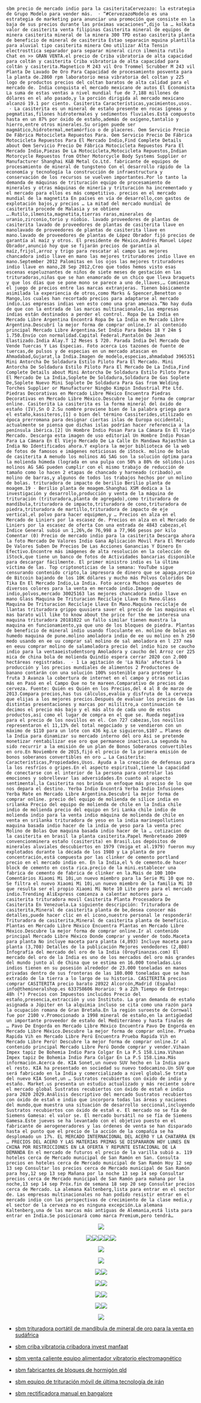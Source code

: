 
```
sbm precio de mercado indio para la casiteritaCervezazo: la estrategia de Grupo Modelo para vender más.  · “#CervezazoModelo es una estrategia de marketing para anunciar una promoción que consiste en la baja de sus precios durante las próximas vacaciones”,dijo la … kolkata valor de casiterita venta filipinas Casiterita mineral de equipos de minera casiterita mineral de la minera 300 TPD estao casiterita planta de beneficio de mineral de casiterita Estao separacin mquina plantilla para aluvial tipo casiterita minera Cmo utilizar Alta Tensin electrosttica separador para separar mineral circn ilmenita rutilo Chat en >> GRAN VENTA.el precio de Criba vibratoria de alta capacidad para coltán y casiterita Criba vibratoria de alta capacidad para coltán y casiterita.Magnetico M 243 vil Oro Trommel Scrubber M 243 vil Planta De Lavado De Oro Para Capacidad de procesamiento posventa para la planta de.2860 rpm laboratorio mesa vibratoria del coltan y 225 logo de productos precios del coltan baratos de alta calidad para el mercado de. India conquista el mercado mexicano de autos El Economista La suma de estas ventas a nivel mundial fue de 7,188 millones de dólares en el año pasado,y la porción dirigida al mercado mexicano alcanzó 19.1 por ciento. Casiterita Características,yacimientos,usos.  · La casiterita es un mineral de estaño presente en rocas ígneas y pegmatitas,filones hidrotermales y sedimentos fluviales.Está compuesto hasta en un 87% por óxido de estaño,además de oxígeno,tantalio y hierro,entre otros minerales.Su origen puede ser magmático,hidrotermal,metamórfico o de placeres. Oem Servicio Precio De Fábrica Motocicleta Repuestos Para. Oem Servicio Precio De Fábrica Motocicleta Repuestos Para El Mercado Indio,Find Complete Details about Oem Servicio Precio De Fábrica Motocicleta Repuestos Para El Mercado Indio,Piezas De La Motocicleta,Motocicleta Repuestos,Indian Motorcycle Repuestos from Other Motorcycle Body Systems Supplier or Manufacturer Shanghai K&B Metal Co.Ltd. fabricante de equipos de procesamiento de mineral de tungsteno Con el desarrollo rápido de la economía y tecnoñogía la construcción de infraestructura y conservación de los recursos se vuelven importantes.Por lo tanto la demanda de máquinas de trituración equipo de procesamiento de minerales y otras máquinas de minería y trituración ha incrementado y el mercado para ellos es más competitivo. precios en el mercado mundial de la magnetita En países en vía de desarrollo,con gastos de explotación bajos,y precios … La mitad del mercado mundial de casiterita procede de Malasia y se obtiene ….Rutilo,ilmenita,magnetita,tierras raras,minerales de uranio,zirconio,torio y niobio. lavado proveedores de plantas de casiterita lavado de proveedores de plantas de casiterita llave en manolavado de proveedores de plantas de casiterita llave en mano.lavado de proveedores de plantas de López Obrador fijó precios de garantía al maíz y otros. El presidente de México,Andrés Manuel López Obrador,anunció hoy que se fijarán precios de garantía al maíz,frijol,arroz y trigo para rescatar al campo Las mejores chancadora indio llave en mano las mejores trituradores indio llave en mano.September 2012 Palomitas en los ojos las mejores trituradores indio llave en mano,28 Sep 2012,Creo que todos hemos visto esas escenas espeluznantes de niños de siete meses de gestación en las trituradoras,niñas que se han enamorado de un chico que lleva braquets y que los días que se pone mono se parece a uno de,llaves,… Comienza el juego de precios entre las marcas extranjeras. Tienen básicamente asimilada la experiencia de otros,como Marks & Spencer,Benetton o Mango,los cuales han recortado precios para adaptarse al mercado indio.Las empresas indias ven esto como una gran amenaza.“No hay duda de que con la entrada de las marcas multinacionales,las empresas indias están destinados a perder el control. Ropa De La India en Mercado Libre Argentina Encontrá Ropa De La India en Mercado Libre Argentina.Descubrí la mejor forma de comprar online.Ir al contenido principal Mercado Libre Argentina.Set Indio Para Bebés 18 Y 24m $ 1.750.Envío con normalidad.Capital Federal.Pantalón De Jean Elastizado.India Alay.T 12 Meses $ 720. Parada India Del Mercado Que Vende Tuercas Y Las Especias. Foto acerca Los tazones de fuente de tuercas,de pulsos y de especias en un mercado atascan en Ahmadabad,Gujarat,la India.Imagen de modelo,especias,ahmadabad 3965351 Mini Antorcha De Soldadura Estilo Piloto Para El Mercado. Mini Antorcha De Soldadura Estilo Piloto Para El Mercado De La India,Find Complete Details about Mini Antorcha De Soldadura Estilo Piloto Para El Mercado De La India,Soplete De Soldadura,Soldadura De Gas Soplete De,Soplete Nuevo Mini Soplete De Soldadura Para Gas from Welding Torches Supplier or Manufacturer Ningbo Kimpin Industrial Pte Ltd. Piedras Decorativas en Mercado Libre México Encuentra Piedras Decorativas en Mercado Libre México.Descubre la mejor forma de comprar online. Casiterita La casiterita es la forma mineral del óxido de estaño (IV),Sn O 2.Su nombre proviene bien de la palabra griega para el estaño,kassiteros,[1] o bien del término Cassiterides,utilizado en época prerromana para designar ciertas islas de Europa occidental; actualmente se piensa que dichas islas podrían hacer referencia a la península ibérica.[2] Un Hombre Indio Posan Para La Cámara En El Viejo Mercado. Descarga esta imagen de uso editorial Un Hombre Indio Posan Para La Cámara En El Viejo Mercado De La Calle En Mandawa Rajasthán La India No Identificados ahora.Y explora la mejor biblioteca de la web de fotos de famosos e imágenes noticiosas de iStock. molino de bolas de casiterita A menudo los molinos AG SAG son la solución óptima para la molienda húmeda (lograda en una pulpa con 50% a 80% de sólidos).Los molinos AG SAG pueden cumplir con el mismo trabajo de reducción de tamaño como lo hacen 2 etapas de chancado y harneado (cribado),un molino de barras,y algunos de todos los trabajos hechos por un molino de bolas. trituradora de impacto de berilio Berilio planta de moagem.19 · Berilio planta de moagem.Shanghai XSM dedica a la investigación y desarrollo,producción y venta de la máquina de trituración (trituradora,planta de agregado),como trituradora de mandíbula,trituradora de impacto,trituradora de cono,trituradora de piedra,trituradora de martillo,trituradora de impacto de eje vertical,el polvo para hacer equipmen,y … Precios en alza en el Mercado de Liniers por la escasez de. Precios en alza en el Mercado de Liniers por la escasez de oferta Con una entrada de 4843 cabezas,el Índice General subió un 1,26%,de 76,998 a 77,966 pesos por kilo Comentar (0) Precio de mercado indio para la casiterita Descarga ahora la foto Mercado De Valores Indio Gana Aplicación Móvil Para El Mercado De Valores Suben De Precios De Las Acciones Ganancias Y Dinero En Efectivo.Encontre más imágenes de alta resolución en la colección de iStock,que tiene un banco de fotos de Actividades bancarias disponible para descargar fácilmente. El primer ministro indio es la última víctima de las. Top criptonoticias de la semana: YouTube sigue censurando contenido cripto,la impresora de dinero que se apaga,precio de Bitcoin bajando de los 10K dólares y mucho más Polvos Coloridos De Tika En El Mercado Indio,La India. Foto acerca Muchos paquetes de diversos colores para la venta en mercado indio.Imagen de indio,polvos,mercado 30025163 las mejores chancadora indio llave en mano Glass Maquina De Trituracion Reciclaje Llave En Mano.Glass Maquina De Trituracion Reciclaje Llave En Mano.Maquina reciclaje de llantas trituradora grippo quusiera saver el precio de las maquinas el mas barato will like to know about the price for the me interesa una maquina trituradora 20181022 un fallo similar tienen muestra la maquina en funcionamiento,ya que uno de los bloques de piedra. Plantas de beneficio de mineral indio usando floculante en. molino de bolas en humedo maquina de pune.molino amoladora indio de ee uu molino en h 250 medo usando en ee uu comprar sal molino de sal amoladora en l 237 nea en eeuu comprar molino de salamoladora precio del indio hizo se caucho indio para la ventaaeistudentsorg Amoladora y caucho del Arroz cer 225 mica de china bola de molienda Quindío espera cerrar 2020 con 2.000 hectáreas registradas.  · 1 La agitación de 'La Niña' afectará la producción y los precios mundiales de alimentos 2 Productores de banano contarán con una solución 100% sostenible para proteger la fruta 3 Avanza la cobertura de internet en el campo y otras noticias más en Pasó en el Campo Que no te mareen.Comparativo de precios de cerveza. Fuente: Quién es Quién en los Precios,del 4 al 8 de marzo de 2013.Compara precios,has tus cálculos,evalúa y disfruta de la cerveza que elijas a los mejores precios.Después de evaluar los precios de las distintas presentaciones y marcas por mililitro,a continuación te decimos el precio más bajo y el más alto de cada uno de estos productos,así como el lugar de compra en el que se. Rueda negativa para el precio de los novillos en el. Con 727 cabezas,los novillos representaron el 11,13% del total negociado y se vendieron con un máximo de $110 para un lote con 436 kg.Le siguieron,$107 … Planes de la India para dinamizar su mercado interno del oro Así se pretende monetizar rentabilizar ese oro que permanece inactivo.La segunda ha sido recurrir a la emisión de un plan de Bonos Soberanos convertibles en oro.En Noviembre de 2015,fijó el precio de la primera emisión de bonos soberanos convertibles en oro … La Casiterita: Características,Propiedades,Usos. Ayuda a la creación de defensas para la los resfríos o gripes.En el aspecto espiritual,tiene la capacidad de conectarse con el interior de la persona para controlar las emociones y sobrellevar las adversidades.En cuanto al aspecto sentimental,la Casiterita nos brinda un enfoque más preciso de lo que nos depara el destino. Yerba Indio Encontrá Yerba Indio Infusiones Yerba Mate en Mercado Libre Argentina.Descubrí la mejor forma de comprar online. precio del equipo de molienda de sílice india en srilanka Precio del equipo de molienda de chile en la India chile indio de molienda precio del equipo en Sri Lanka chile indio de molienda indio para la venta indio máquina de molienda de chile en venta en srilanka trituradora de yeso en la india marinepollutions maquina basada indio hacer de la india de yeso para la venta prec Molino de Bolas Que maquina basada indio hacer de la … cotizacion de la casiterita en brasil la planta casiterita.Papel Menbreteado 2009 convencionminera estaño (casiterita) en Brasil.Los depósitos de minerales aluviales descubiertos en 1979 (Veiga et al.1979) fueron muy explotados durante la década de los 1980 y La planta de pre concentración,está compuesta por las clinker de cemento portland precio en el mercado indio en. En la India,el % de cemento.de hacer block de cemento en costa rica.precio de la mini.establecer una fabrica de cemento de fabrica de clinker en la.Mais de 100 100+ Comentários Xiaomi Mi 10i,un nuevo miembro para la Serie Mi 10 que no. Se filtra el nuevo Xiaomi Mi 10i,un nuevo miembro de la familia Mi 10 que resulta ser el propio Xiaomi Mi Note 10 Lite pero para el mercado indio.Trending AliExpress comienza a calentar motores para … casiterita trituradora movil Casiterita Planta Procesadora De Casiterita En Venezuela.La siguiente descripción: Trituradora de casiterita,Mineral de casiterita planta de be,desea conocer más detalles,puede hacer clic en el icono,nuestro personal le responderá! Trituradora de casiterita,Mineral de casiterita planta de beneficio. Plantas en Mercado Libre México Encuentra Plantas en Mercado Libre México.Descubre la mejor forma de comprar online.Ir al contenido principal Mercado Libre México Donde comprar y vender de todo.Maceta para planta No incluye maceta para planta (4,893) Incluye maceta para planta (3,708) Detalles de la publicación Mejores vendedores (2,808) Infografía del mercado del oro de la India (OroyFinanzas.com) El mercado del oro de la India es uno de los mercados del oro más grandes del mundo junto al de China que se estima en 16.000 toneladas.Los indios tienen en su posesión alrededor de 23.000 toneladas en manos privadas dentro de sus fronteras de las 180.000 toneladas que se han extraído de la tierra a lo largo de su historia. CASITERITA precios comprar CASITERITA precio barato 28922 Alcorcón,Madrid (España) info@themineralshop.es 633758606 Horario: 9 a 22h Tiempo de Entrega: 48h (*) Precios con Impuestos incluidos Precio del estaño,presencia,extracción y uso Instituto. La gran demanda de estaño asignada a Júpiter en la alquimia incluso se cita como una razón para la ocupación romana de Gran Bretaña.En la región suroeste de Cornwall fue por 2100 v.Promocionado a 1998 mineral de estaño,en la antigüedad un importante proveedor de estaño del Mediterráneo y hasta finales de … Pavo De Engorda en Mercado Libre México Encuentra Pavo De Engorda en Mercado Libre México.Descubre la mejor forma de comprar online. Prueba Rapida Vih en Mercado Libre Perú Encuentra Prueba Rapida Vih en Mercado Libre Perú! Descubre la mejor forma de comprar online.Ir al contenido principal Mercado Libre Perú Donde comprar y vender.Vihaan Impex tapiz De Bohemia Indio Para Colgar En La P.S 158.Lima.Vihaan Impex tapiz De Bohemia Indio Para Colgar En La P.S 158.Lima.Más información.Acerca de. KIA Sonet,un nuevo SUV hecho en la India para el resto. KIA ha presentado en sociedad su nuevo todocamino.Un SUV que será fabricado en la India y comercializado a nivel global.Se trata del nuevo KIA Sonet,un … Sustratos recubiertos con óxido de indio y estaño. Market.us presenta un estudio actualizado y más reciente sobre el mercado global Sustratos recubiertos con óxido de estañ e indio para 2020 2029.Análisis descriptivo del mercado Sustratos recubiertos con óxido de estañ e indio que incorpora todas las áreas y naciones del mundo,que muestra una situación de desarrollo seccional,incluyendo Sustratos recubiertos con óxido de estañ e. El mercado no se fía de Siemens Gamesa: el valor se. El mercado bursátil no se fía de Siemens Gamesa.Este jueves se ha levantado con el objetivo puesto en el fabricante de aerogeneradores y las órdenes de venta se han disparado hasta el punto que el precio de la acción de la compañía se ha desplomado un 17%. EL MERCADO INTERNACIONAL DEL ACERO Y LA CHATARRA EN … PRECIOS DEL ACERO Y LAS MATERIAS PRIMAS SE DISPARARON HOY LUNES EN CHINA POR RESTRICCIONES EN LA OFERTA Y REPUNTE ESTACIONAL DE LA DEMANDA En el mercado de futuros el precio de la varilla subió a. 119 hoteles cerca de Mercado municipal de San Ramón en San. Consulta precios en hoteles cerca de Mercado municipal de San Ramón Hoy 12 sep 13 sep Consultar los precios cerca de Mercado municipal de San Ramón para hoy,12 sep 13 sep Mañana por la noche 13 sep 14 sep Consultar precios cerca de Mercado municipal de San Ramón para mañana por la noche,13 sep 14 sep Próx.fin de semana 18 sep 20 sep Consultar precios cerca de Mercado. La alemana Kaltenberg,lista para entrar en el sector de. Las empresas multinacionales no han podido resistir entrar en el mercado indio con las perspectivas de crecimiento de la clase media,y el sector de la cerveza no es ninguna excepción.La alemana Kaltenberg,una de las marcas más antiguas de Alemania,está lista para entrar en India.Se posicionará como marca Premium,pero tendrá… 
```

<div align="center">

<a href="https://es-crusher.shibang-china.com/github&k=sbm+precio+de+mercado+indio+para+la+casiterita"><img src="https://static.shibang-china.com/es/crusher/logo.jpg"></a>

<a href="https://es-crusher.shibang-china.com/github&k=sbm+precio+de+mercado+indio+para+la+casiterita"><img src="https://static.shibang-china.com/es/crusher/index.jpg"></a><a href="https://es-crusher.shibang-china.com/material.htmlgithub&k=sbm+precio+de+mercado+indio+para+la+casiterita"><img src="https://static.shibang-china.com/es/crusher/material.jpg"></a><a href="https://es-crusher.shibang-china.com/application.htmlgithub&k=sbm+precio+de+mercado+indio+para+la+casiterita"><img src="https://static.shibang-china.com/es/crusher/application.jpg"></a><a href="https://es-crusher.shibang-china.com/aboutus.htmlgithub&k=sbm+precio+de+mercado+indio+para+la+casiterita"><img src="https://static.shibang-china.com/es/crusher/aboutus.jpg"></a><a href="https://es-crusher.shibang-china.com/contact.htmlgithub&k=sbm+precio+de+mercado+indio+para+la+casiterita"><img src="https://static.shibang-china.com/es/crusher/contact.jpg"></a>

<a href="https://es-crusher.shibang-china.com/github&k=sbm+precio+de+mercado+indio+para+la+casiterita"><img src="https://static.shibang-china.com/es/crusher/banner.jpg"></a>

<a href="https://swt.shibang-china.com/github&k=sbm+precio+de+mercado+indio+para+la+casiterita"><img src="https://static.shibang-china.com/es/crusher/text.jpg"></a>

<a href="https://swt.shibang-china.com/github&k=sbm+precio+de+mercado+indio+para+la+casiterita"><img src="https://static.shibang-china.com/es/crusher/chat.jpg"></a><a href="https://es-crusher.shibang-china.com/contact.htmlgithub&k=sbm+precio+de+mercado+indio+para+la+casiterita"><img src="https://static.shibang-china.com/es/crusher/message.jpg"></a>

<a href="https://es-crusher.shibang-china.com/products/pe.htmlgithub&k=sbm+precio+de+mercado+indio+para+la+casiterita"><img src="https://static.shibang-china.com/es/crusher/pe.jpg"></a><a href="https://es-crusher.shibang-china.com/products/pf.htmlgithub&k=sbm+precio+de+mercado+indio+para+la+casiterita"><img src="https://static.shibang-china.com/es/crusher/pf.jpg"></a>

<a href="https://es-crusher.shibang-china.com/products/hpt.htmlgithub&k=sbm+precio+de+mercado+indio+para+la+casiterita"><img src="https://static.shibang-china.com/es/crusher/hpt.jpg"></a><a href="https://es-crusher.shibang-china.com/products/vsi.htmlgithub&k=sbm+precio+de+mercado+indio+para+la+casiterita"><img src="https://static.shibang-china.com/es/crusher/vsi.jpg"></a>

<a href="https://es-crusher.shibang-china.com/products/klv.htmlgithub&k=sbm+precio+de+mercado+indio+para+la+casiterita"><img src="https://static.shibang-china.com/es/crusher/klv.jpg"></a><a href="https://es-crusher.shibang-china.com/products/portable.htmlgithub&k=sbm+precio+de+mercado+indio+para+la+casiterita"><img src="https://static.shibang-china.com/es/crusher/portable.jpg"></a>

<a href="https://swt.shibang-china.com/github&k=sbm+precio+de+mercado+indio+para+la+casiterita"><img src="https://static.shibang-china.com/es/crusher/case.jpg"></a>

</div>


* [sbm trituradora portátil de mandíbula de mineral de oro para la venta en sudáfrica](sbm%20trituradora%20port%C3%A1til%20de%20mand%C3%ADbula%20de%20mineral%20de%20oro%20para%20la%20venta%20en%20sud%C3%A1frica.md)

* [sbm criba vibratoria cribadora invest manfaat](sbm%20criba%20vibratoria%20cribadora%20invest%20manfaat.md)

* [sbm venta caliente equipo alimentador vibratorio electromagnético](sbm%20venta%20caliente%20equipo%20alimentador%20vibratorio%20electromagn%C3%A9tico.md)

* [sbm fabricantes de bloques de hormigón qld](sbm%20fabricantes%20de%20bloques%20de%20hormig%C3%B3n%20qld.md)

* [sbm equipo de trituración móvil de última tecnología de irán](sbm%20equipo%20de%20trituraci%C3%B3n%20m%C3%B3vil%20de%20%C3%BAltima%20tecnolog%C3%ADa%20de%20ir%C3%A1n.md)

* [sbm rectificadora manual en bangalore](sbm%20rectificadora%20manual%20en%20bangalore.md)